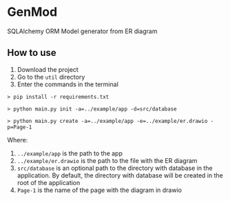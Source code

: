 # GenMod
SQLAlchemy ORM Model generator from ER diagram

## How to use
1. Download the project
2. Go to the `util` directory
3. Enter the commands in the terminal
```
> pip install -r requirements.txt

> python main.py init -a=../example/app -d=src/database

> python main.py create -a=../example/app -e=../example/er.drawio -p=Page-1
```
Where:
1. `../example/app` is the path to the app
2. `../example/er.drawio` is the path to the file with the ER diagram
3. `src/database` is an optional path to the directory with database in the application.
By default, the directory with database will be created in the root of the application
4. `Page-1` is the name of the page with the diagram in drawio
